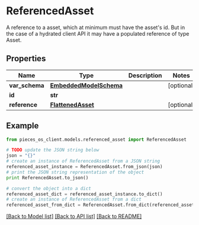 # ReferencedAsset

A reference to a asset, which at minimum must have the asset's id. But in the case of a hydrated client API it may have a populated reference of type Asset.

## Properties
Name | Type | Description | Notes
------------ | ------------- | ------------- | -------------
**var_schema** | [**EmbeddedModelSchema**](EmbeddedModelSchema.md) |  | [optional] 
**id** | **str** |  | 
**reference** | [**FlattenedAsset**](FlattenedAsset.md) |  | [optional] 

## Example

```python
from pieces_os_client.models.referenced_asset import ReferencedAsset

# TODO update the JSON string below
json = "{}"
# create an instance of ReferencedAsset from a JSON string
referenced_asset_instance = ReferencedAsset.from_json(json)
# print the JSON string representation of the object
print ReferencedAsset.to_json()

# convert the object into a dict
referenced_asset_dict = referenced_asset_instance.to_dict()
# create an instance of ReferencedAsset from a dict
referenced_asset_from_dict = ReferencedAsset.from_dict(referenced_asset_dict)
```
[[Back to Model list]](../README.md#documentation-for-models) [[Back to API list]](../README.md#documentation-for-api-endpoints) [[Back to README]](../README.md)


